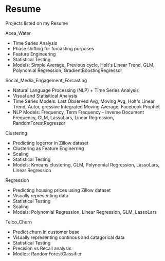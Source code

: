 # Resume
Projects listed on my Resume

Acea_Water
 - Time Series Analysis 
 - Phase shifting for forcasting purposes
 - Feature Engineering
 - Statistical Testing
 - Models: Simple Average, Previous cycle, Holt's Linear Trend, GLM, Polynomial Regression, GradientBoostingRegressor
 
Social_Media_Engagement_Forcasting
 - Natural Language Processing (NLP) + Time Series Analysis
 - Visual and Statisitical Analysis
 - Time Series Models: Last Observed Avg, Moving Avg, Holt's Linear Trend, Autor, gressive Integrated Moving Average, Facebook Prophet
 - NLP Models: Frequency, Term Frequency - Inverse Document Frequency, GLM, LassoLars, Linear Regression, RandomForestRegressor
 
Clustering
  - Predicting logerror in Zillow dataset
  - Clustering as Feature Enginerring
  - Scaling
  - Statistical Testing
  - Models: Kmeans clustering, GLM, Polynomial Regression, LassoLars, Linear Regression
  
 Regression
  - Predicting housing prices using Zillow dataset
  - Visually representing data
  - Statistical Testing
  - Scaling
  - Models: Polynomial Regression, Linear Regression, GLM, LassoLars
 
Telco_Churn
  - Predict churn in customer base
  - Visually representing continous and catagorical data
  - Statistical Testing
  - Precision vs Recall analysis
  - Modles: RandomForestClassifier
